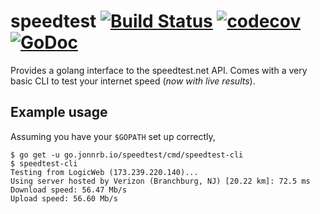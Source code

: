 # speedtest [![Build Status](https://drone.jonnrb.com/api/badges/jon/speedtest/status.svg?branch=master)](https://drone.jonnrb.com/jon/speedtest) [![codecov](https://codecov.io/gh/jonnrb/speedtest/branch/master/graph/badge.svg)](https://codecov.io/gh/jonnrb/speedtest) [![GoDoc](https://godoc.org/github.com/jonnrb/speedtest?status.svg)](https://godoc.org/github.com/jonnrb/speedtest)

Provides a golang interface to the speedtest.net API. Comes with a very basic
CLI to test your internet speed (*now with live results*).

## Example usage

Assuming you have your `$GOPATH` set up correctly,

```
$ go get -u go.jonnrb.io/speedtest/cmd/speedtest-cli
$ speedtest-cli
Testing from LogicWeb (173.239.220.140)...
Using server hosted by Verizon (Branchburg, NJ) [20.22 km]: 72.5 ms
Download speed: 56.47 Mb/s
Upload speed: 56.60 Mb/s
```

